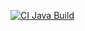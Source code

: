 [![CI Java Build](https://github.com/LiviaJacklinne/INATEL-C214-LAB/blob/main/Aula-08/.github/workflows/ci.yml/badge.svg)](https://github.com/LiviaJacklinne/INATEL-C214-LAB/blob/main/Aula-08/.github/workflows/ci.yml)
